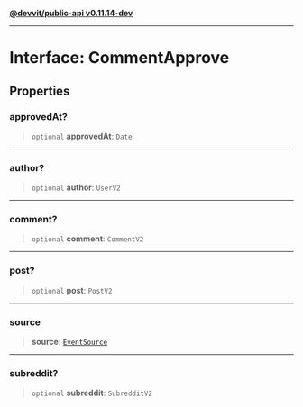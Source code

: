 [**@devvit/public-api v0.11.14-dev**](../../../../README.md)

---

# Interface: CommentApprove

## Properties

<a id="approvedat"></a>

### approvedAt?

> `optional` **approvedAt**: `Date`

---

<a id="author"></a>

### author?

> `optional` **author**: `UserV2`

---

<a id="comment"></a>

### comment?

> `optional` **comment**: `CommentV2`

---

<a id="post"></a>

### post?

> `optional` **post**: `PostV2`

---

<a id="source"></a>

### source

> **source**: [`EventSource`](../../../../enumerations/EventSource.md)

---

<a id="subreddit"></a>

### subreddit?

> `optional` **subreddit**: `SubredditV2`
